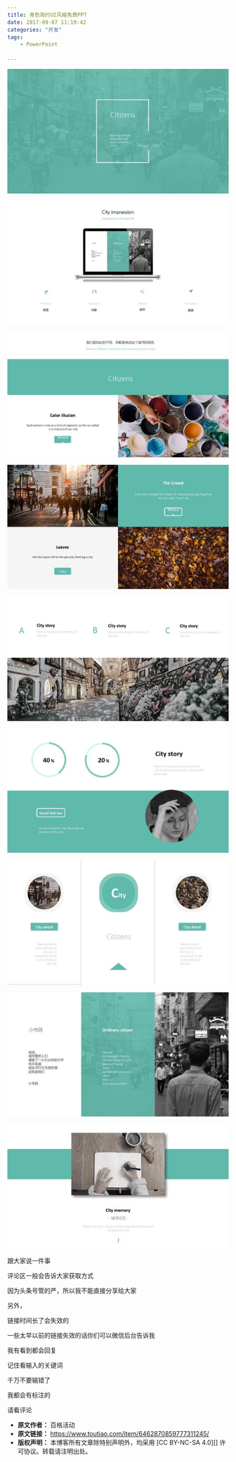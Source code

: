 ```yaml
---
title: 青色简约UI风格免费PPT
date: 2017-09-07 11:19:42
categories: "开发"
tags:
	- PowerPoint

---
```


![青色简约UI风格免费PPT][UI_PPT]

![青色简约UI风格免费PPT][UI_PPT 1]

![青色简约UI风格免费PPT][UI_PPT 2]

![青色简约UI风格免费PPT][UI_PPT 3]

![青色简约UI风格免费PPT][UI_PPT 4]

![青色简约UI风格免费PPT][UI_PPT 5]

![青色简约UI风格免费PPT][UI_PPT 6]

![青色简约UI风格免费PPT][UI_PPT 7]

![青色简约UI风格免费PPT][UI_PPT 8]

跟大家说一件事

评论区一般会告诉大家获取方式

因为头条号管的严，所以我不能直接分享给大家

另外，

链接时间长了会失效的

一些太早以前的链接失效的话你们可以微信后台告诉我

我有看到都会回复

记住看输入的关键词

千万不要输错了

我都会有标注的

请看评论


[UI_PPT]: static/resources/crawler/ZRBY-QVVF-AZVV.jpg
[UI_PPT 1]: static/resources/crawler/NIRI-JU2I-IBAA.jpg
[UI_PPT 2]: static/resources/crawler/IUFA-NFN7-VM7N.jpg
[UI_PPT 3]: static/resources/crawler/AEZN-F2Y7-3EM2.jpg
[UI_PPT 4]: static/resources/crawler/NFRF-F33U-UUUA.jpg
[UI_PPT 5]: static/resources/crawler/NBVN-3QZY-IVFB.jpg
[UI_PPT 6]: static/resources/crawler/NIQE-73FU-YUJV.jpg
[UI_PPT 7]: static/resources/crawler/VQJ6-ZVFQ-YMFN.jpg
[UI_PPT 8]: static/resources/crawler/M2MN-7BEY-IYA3.jpg
 *  **原文作者：** 百格活动
 *  **原文链接：** https://www.toutiao.com/item/6462870859777311245/
 *  **版权声明：** 本博客所有文章除特别声明外，均采用 [CC BY-NC-SA 4.0][] 许可协议。转载请注明出处。
